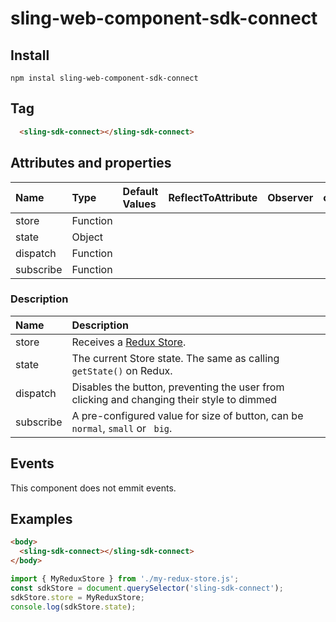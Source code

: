 # sling-web-component-sdk-connect    

## Install      

```
npm instal sling-web-component-sdk-connect
```
 
 ## Tag
 
```HTML   
  <sling-sdk-connect></sling-sdk-connect>
```

 ## Attributes and properties   
        
|Name|Type|Default Values|ReflectToAttribute|Observer|callSdk|    
|:--|:--|:--|:--:|:--|:--:|     
|store|Function|||     
|state|Object|||        
|dispatch|Function|||        
|subscribe|Function|||

### Description   
|Name|Description| 
|:---|:---|
|store|Receives a [Redux Store](https://redux.js.org/api/store).|
|state|The current Store state. The same as calling `getState()` on Redux.|
|dispatch|Disables the button, preventing the user from clicking and changing their style to dimmed|
|subscribe|A pre-configured value for size of button, can be `normal`, `small` or ` big`.|

## Events

This component does not emmit events.


## Examples      

```html
<body>
  <sling-sdk-connect></sling-sdk-connect>
</body>
```

```javascript
import { MyReduxStore } from './my-redux-store.js';
const sdkStore = document.querySelector('sling-sdk-connect');
sdkStore.store = MyReduxStore;
console.log(sdkStore.state);
```
